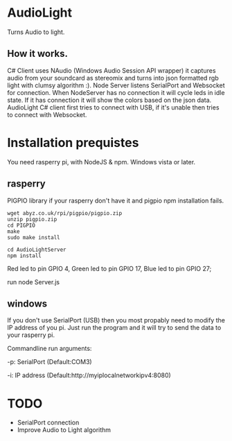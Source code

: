 # AudioLight

Turns Audio to light.

## How it works.

C# Client uses NAudio (Windows Audio Session API wrapper) it captures audio from your soundcard as stereomix and turns into json formatted rgb light with clumsy algorithm :).
Node Server listens SerialPort and Websocket for connection.
When NodeServer has no connection it will cycle leds in idle state.
If it has connection it will show the colors based on the json data.
AudioLight C# client first tries to connect with USB, if it's unable then tries to connect with Websocket.

# Installation prequistes

You need rasperry pi, with NodeJS & npm.
Windows vista or later.

## rasperry

PIGPIO library if your rasperry don't have it and pigpio npm installation fails. 
```
wget abyz.co.uk/rpi/pigpio/pigpio.zip
unzip pigpio.zip
cd PIGPIO
make
sudo make install
```

```
cd AudioLightServer
npm install
```

Red led to pin GPIO 4,
Green led to pin GPIO 17,
Blue led to pin GPIO 27;

run node Server.js

## windows
If you don't use SerialPort (USB) then you most propably need to modify the IP address of you pi.
Just run the program and it will try to send the data to your rasperry pi.

Commandline run arguments:

-p: SerialPort (Default:COM3)

-i: IP address (Default:http://myiplocalnetworkipv4:8080)

# TODO

* SerialPort connection
* Improve Audio to Light algorithm